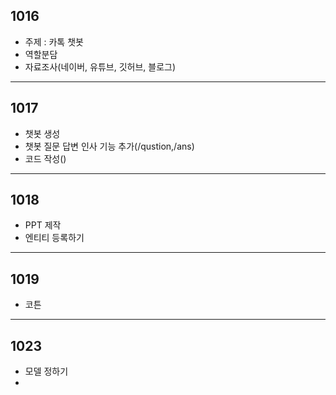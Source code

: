 ## 1016
* 주제 : 카톡 챗봇
* 역할분담
* 자료조사(네이버, 유튜브, 깃허브, 블로그)

---
## 1017
* 챗봇 생성
* 챗봇 질문 답변 인사 기능 추가(/qustion,/ans)
* 코드 작성()

---
## 1018
* PPT 제작
* 엔티티 등록하기

---
## 1019
* 코튼

---
## 1023
* 모델 정하기
* 